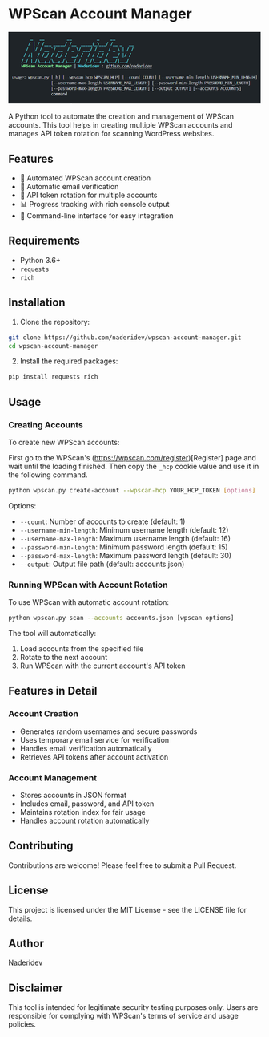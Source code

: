 # WPScan Account Manager
![Banner](banner.png)

A Python tool to automate the creation and management of WPScan accounts. This tool helps in creating multiple WPScan accounts and manages API token rotation for scanning WordPress websites.

## Features

- 🚀 Automated WPScan account creation
- 📧 Automatic email verification
- 🔄 API token rotation for multiple accounts
- 📊 Progress tracking with rich console output
- 🎯 Command-line interface for easy integration

## Requirements

- Python 3.6+
- `requests`
- `rich`

## Installation

1. Clone the repository:
```bash
git clone https://github.com/naderidev/wpscan-account-manager.git
cd wpscan-account-manager
```

2. Install the required packages:
```bash
pip install requests rich
```

## Usage

### Creating Accounts

To create new WPScan accounts:

First go to the WPScan's (https://wpscan.com/register)[Register] page and wait until the loading finished. Then copy the `_hcp` cookie value and use it in the following command.

```bash
python wpscan.py create-account --wpscan-hcp YOUR_HCP_TOKEN [options]
```

Options:
- `--count`: Number of accounts to create (default: 1)
- `--username-min-length`: Minimum username length (default: 12)
- `--username-max-length`: Maximum username length (default: 16)
- `--password-min-length`: Minimum password length (default: 15)
- `--password-max-length`: Maximum password length (default: 30)
- `--output`: Output file path (default: accounts.json)

### Running WPScan with Account Rotation

To use WPScan with automatic account rotation:

```bash
python wpscan.py scan --accounts accounts.json [wpscan options]
```

The tool will automatically:
1. Load accounts from the specified file
2. Rotate to the next account
3. Run WPScan with the current account's API token

## Features in Detail

### Account Creation
- Generates random usernames and secure passwords
- Uses temporary email service for verification
- Handles email verification automatically
- Retrieves API tokens after account activation

### Account Management
- Stores accounts in JSON format
- Includes email, password, and API token
- Maintains rotation index for fair usage
- Handles account rotation automatically

## Contributing

Contributions are welcome! Please feel free to submit a Pull Request.

## License

This project is licensed under the MIT License - see the LICENSE file for details.

## Author

[Naderidev](https://github.com/naderidev)

## Disclaimer

This tool is intended for legitimate security testing purposes only. Users are responsible for complying with WPScan's terms of service and usage policies.
